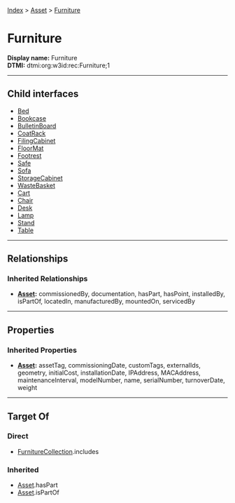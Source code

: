 [Index](../../Index.md) > [Asset](../Asset.md) > [Furniture](#)
# Furniture

**Display name:** Furniture<br />
**DTMI:** dtmi:org:w3id:rec:Furniture;1

---

## Child interfaces
* [Bed](Bed.md)
* [Bookcase](Bookcase.md)
* [BulletinBoard](BulletinBoard.md)
* [CoatRack](CoatRack.md)
* [FilingCabinet](FilingCabinet.md)
* [FloorMat](FloorMat.md)
* [Footrest](Footrest.md)
* [Safe](Safe.md)
* [Sofa](Sofa.md)
* [StorageCabinet](StorageCabinet.md)
* [WasteBasket](WasteBasket.md)
* [Cart](Cart/Cart.md)
* [Chair](Chair/Chair.md)
* [Desk](Desk/Desk.md)
* [Lamp](Lamp/Lamp.md)
* [Stand](Stand/Stand.md)
* [Table](Table/Table.md)

---

## Relationships
### Inherited Relationships
* **[Asset](../Asset.md):** commissionedBy, documentation, hasPart, hasPoint, installedBy, isPartOf, locatedIn, manufacturedBy, mountedOn, servicedBy

---

## Properties
### Inherited Properties
* **[Asset](../Asset.md):** assetTag, commissioningDate, customTags, externalIds, geometry, initialCost, installationDate, IPAddress, MACAddress, maintenanceInterval, modelNumber, name, serialNumber, turnoverDate, weight

---

## Target Of
### Direct
* [FurnitureCollection](../../Collection/AssetCollection/FurnitureCollection.md).includes
### Inherited
* [Asset](../Asset.md).hasPart
* [Asset](../Asset.md).isPartOf
